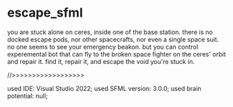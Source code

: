 # escape_sfml

you are stuck alone on ceres, inside one of the base station. there is no docked escape pods, nor other spacecrafts, nor even a single space suit. no one seems to see your emergency beakon.
but you can control experemental bot that can fly to the broken space fighter on the ceres' orbit and repair it.
find it, repair it, and escape the void you're stuck in.

//>>>>>>>>>>>>>>>>>>

used IDE: Visual Studio 2022;
used SFML version: 3.0.0;
used brain potential: null;